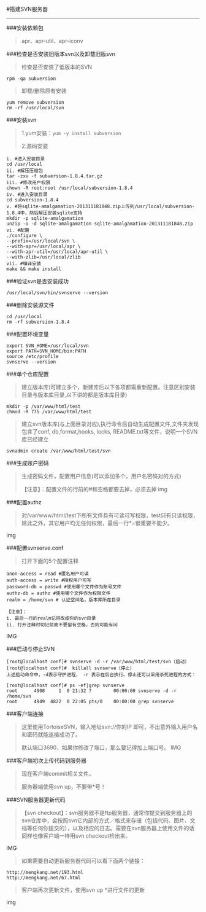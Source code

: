 #搭建SVN服务器
***

###安装依赖包
>apr、apr-util、apr-iconv

###检查是否安装旧版本svn以及卸载旧版svn
>检查是否安装了低版本的SVN
>
	rpm -qa subversion
>卸载/删除原有安装
>
	yum remove subversion
	rm -rf /usr/local/svn

###安装svn
>1.yum安装：`yum -y install subversion`
>
>2.源码安装
>			
	i. #进入安装目录
	cd /usr/local
	ii. #解压压缩包
	tar -zxv -f subversion-1.8.4.tar.gz
	iii. #修改用户权限
	chown -R root:root /usr/local/subversion-1.8.4
	iv. #进入安装目录
	cd subversion-1.8.4
	v. #将sqlite-amalgamation-201311181848.zip上传到/usr/local/subversion-1.8.4中，然后解压安装sqlite支持
	mkdir -p sqlite-amalgamation
	unzip -o -d sqlite-amalgamation sqlite-amalgamation-201311181848.zip
	vi. #配置
	./configure \
	--prefix=/usr/local/svn \
	--with-apr=/usr/local/apr \
	--with-apr-util=/usr/local/apr-util \
	--with-zlib=/usr/local/zlib
	vii. #编译安装
	make && make install

###验证svn是否安装成功
>
	/usr/local/svn/bin/svnserve --version

###删除安装源文件
>
	cd /usr/local
	rm -rf subversion-1.8.4

###配置环境变量
>
	export SVN_HOME=/usr/local/svn
	export PATH=SVN_HOME/bin:PATH
	source /etc/profile
	svnserve --version

###单个仓库配置
>建立版本库(可建立多个，新建库后以下各项都需重新配置。注意区别安装目录与版本库目录,以下讲的都是版本库目录)
>
	mkdir -p /var/www/html/test
	chmod -R 775 /var/www/html/test

>建立svn版本库(与上面目录对应),执行命令后自动生成配置文件,文件夹发现包含了conf, db,format,hooks, locks, README.txt等文件，说明一个SVN库已经建立
>
	svnadmin create /var/www/html/test/svn

###生成账户密码
> 生成密码文件，配置用户信息(可以添加多个，用户名密码对的方式)
>
>【注意】：配置文件的行前的#和空格都要去掉，必须去掉
img

###配置authz
>对/var/www/html/test下所有文件具有可读可写权限，test只有只读权限，除此之外，其它用户均无任何权限，最后一行*=很重要不能少。
>
img

###配置svnserve.conf
>打开下面的5个配置注释
>
	anon-access = read #匿名用户可读
	auth-access = write #授权用户可写
	password-db = passwd #使用哪个文件作为账号文件
	authz-db = authz #使用哪个文件作为权限文件
	realm = /home/svn # 认证空间名，版本库所在目录
>
	【注意】：
	i. 最后一行的realm记得改成你的svn目录
	ii. 打开注释时切记前面不要留有空格，否则可能有问

IMG

###启动与停止SVN
>
	[root@localhost conf]# svnserve -d -r /var/www/html/test/svn（启动）
	[root@localhost conf]#  killall svnserve（停止）
	上述启动命令中，-d表示守护进程， -r 表示在后台执行。停止还可以采用杀死进程的方式：
>
	[root@localhost conf]# ps -ef|grep svnserve
	root      4908     1  0 21:32 ?        00:00:00 svnserve -d -r /home/svn
	root      4949  4822  0 22:05 pts/0    00:00:00 grep svnserve

###客户端连接
>这里使用TortoiseSVN，输入地址svn://你的IP 即可，不出意外输入用户名和密码就能连接成功了。
>
>默认端口3690，如果你修改了端口，那么要记得加上端口号。
IMG

###客户端初次上传代码到服务器
>现在客户端commit相关文件。
>
>服务器端使用svn up，不要带*号！

###SVN服务器更新代码
>【svn checkout】：svn服务器不是ftp服务器，通常你提交到服务器上的svn仓库中，会按照svn它内部的方式／格式来存储（包括代码、图片、文档等任何你提交的），以及相应的日志。需要在svn服务器上使用文件的话同样也像客户端一样用svn checkout检出来。
>
IMG

>如果需要自动更新服务器代码可以看下面两个链接：
>		
	http://mengkang.net/193.html
	http://mengkang.net/67.html

>客户端再次更新文件，使用svn up *进行文件的更新
>
img